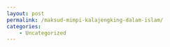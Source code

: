 ```yaml
---
layout: post
permalink: /maksud-mimpi-kalajengking-dalam-islam/
categories:
    - Uncategorized
---
```


